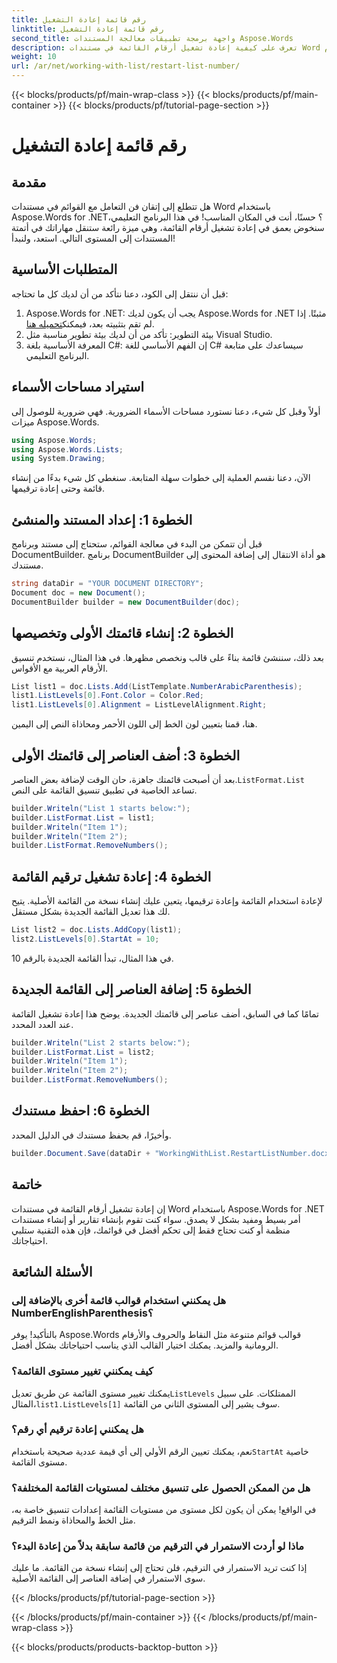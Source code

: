 ```yaml
---
title: رقم قائمة إعادة التشغيل
linktitle: رقم قائمة إعادة التشغيل
second_title: واجهة برمجة تطبيقات معالجة المستندات Aspose.Words
description: تعرف على كيفية إعادة تشغيل أرقام القائمة في مستندات Word باستخدام Aspose.Words for .NET. يغطي هذا الدليل المفصل الذي يبلغ طوله 2000 كلمة كل ما تحتاج إلى معرفته، من الإعداد إلى التخصيص المتقدم.
weight: 10
url: /ar/net/working-with-list/restart-list-number/
---
```


{{< blocks/products/pf/main-wrap-class >}}
{{< blocks/products/pf/main-container >}}
{{< blocks/products/pf/tutorial-page-section >}}

# رقم قائمة إعادة التشغيل

## مقدمة

هل تتطلع إلى إتقان فن التعامل مع القوائم في مستندات Word باستخدام Aspose.Words for .NET؟ حسنًا، أنت في المكان المناسب! في هذا البرنامج التعليمي، سنخوض بعمق في إعادة تشغيل أرقام القائمة، وهي ميزة رائعة ستنقل مهاراتك في أتمتة المستندات إلى المستوى التالي. استعد، ولنبدأ!

## المتطلبات الأساسية

قبل أن ننتقل إلى الكود، دعنا نتأكد من أن لديك كل ما تحتاجه:

1.  Aspose.Words for .NET: يجب أن يكون لديك Aspose.Words for .NET مثبتًا. إذا لم تقم بتثبيته بعد، فيمكنك[تحميله هنا](https://releases.aspose.com/words/net/).
2. بيئة التطوير: تأكد من أن لديك بيئة تطوير مناسبة مثل Visual Studio.
3. المعرفة الأساسية بلغة C#: إن الفهم الأساسي للغة C# سيساعدك على متابعة البرنامج التعليمي.

## استيراد مساحات الأسماء

أولاً وقبل كل شيء، دعنا نستورد مساحات الأسماء الضرورية. فهي ضرورية للوصول إلى ميزات Aspose.Words.

```csharp
using Aspose.Words;
using Aspose.Words.Lists;
using System.Drawing;
```

الآن، دعنا نقسم العملية إلى خطوات سهلة المتابعة. سنغطي كل شيء بدءًا من إنشاء قائمة وحتى إعادة ترقيمها.

## الخطوة 1: إعداد المستند والمنشئ

قبل أن تتمكن من البدء في معالجة القوائم، ستحتاج إلى مستند وبرنامج DocumentBuilder. برنامج DocumentBuilder هو أداة الانتقال إلى إضافة المحتوى إلى مستندك.

```csharp
string dataDir = "YOUR DOCUMENT DIRECTORY";
Document doc = new Document();
DocumentBuilder builder = new DocumentBuilder(doc);
```

## الخطوة 2: إنشاء قائمتك الأولى وتخصيصها

بعد ذلك، سننشئ قائمة بناءً على قالب ونخصص مظهرها. في هذا المثال، نستخدم تنسيق الأرقام العربية مع الأقواس.

```csharp
List list1 = doc.Lists.Add(ListTemplate.NumberArabicParenthesis);
list1.ListLevels[0].Font.Color = Color.Red;
list1.ListLevels[0].Alignment = ListLevelAlignment.Right;
```

هنا، قمنا بتعيين لون الخط إلى اللون الأحمر ومحاذاة النص إلى اليمين.

## الخطوة 3: أضف العناصر إلى قائمتك الأولى

 بعد أن أصبحت قائمتك جاهزة، حان الوقت لإضافة بعض العناصر.`ListFormat.List` تساعد الخاصية في تطبيق تنسيق القائمة على النص.

```csharp
builder.Writeln("List 1 starts below:");
builder.ListFormat.List = list1;
builder.Writeln("Item 1");
builder.Writeln("Item 2");
builder.ListFormat.RemoveNumbers();
```

## الخطوة 4: إعادة تشغيل ترقيم القائمة

لإعادة استخدام القائمة وإعادة ترقيمها، يتعين عليك إنشاء نسخة من القائمة الأصلية. يتيح لك هذا تعديل القائمة الجديدة بشكل مستقل.

```csharp
List list2 = doc.Lists.AddCopy(list1);
list2.ListLevels[0].StartAt = 10;
```

في هذا المثال، تبدأ القائمة الجديدة بالرقم 10.

## الخطوة 5: إضافة العناصر إلى القائمة الجديدة

تمامًا كما في السابق، أضف عناصر إلى قائمتك الجديدة. يوضح هذا إعادة تشغيل القائمة عند العدد المحدد.

```csharp
builder.Writeln("List 2 starts below:");
builder.ListFormat.List = list2;
builder.Writeln("Item 1");
builder.Writeln("Item 2");
builder.ListFormat.RemoveNumbers();
```

## الخطوة 6: احفظ مستندك

وأخيرًا، قم بحفظ مستندك في الدليل المحدد.

```csharp
builder.Document.Save(dataDir + "WorkingWithList.RestartListNumber.docx");
```

## خاتمة

إن إعادة تشغيل أرقام القائمة في مستندات Word باستخدام Aspose.Words for .NET أمر بسيط ومفيد بشكل لا يصدق. سواء كنت تقوم بإنشاء تقارير أو إنشاء مستندات منظمة أو كنت تحتاج فقط إلى تحكم أفضل في قوائمك، فإن هذه التقنية ستلبي احتياجاتك.

## الأسئلة الشائعة

### هل يمكنني استخدام قوالب قائمة أخرى بالإضافة إلى NumberEnglishParenthesis؟

بالتأكيد! يوفر Aspose.Words قوالب قوائم متنوعة مثل النقاط والحروف والأرقام الرومانية والمزيد. يمكنك اختيار القالب الذي يناسب احتياجاتك بشكل أفضل.

### كيف يمكنني تغيير مستوى القائمة؟

 يمكنك تغيير مستوى القائمة عن طريق تعديل`ListLevels` الممتلكات. على سبيل المثال،`list1.ListLevels[1]` سوف يشير إلى المستوى الثاني من القائمة.

### هل يمكنني إعادة ترقيم أي رقم؟

 نعم، يمكنك تعيين الرقم الأولي إلى أي قيمة عددية صحيحة باستخدام`StartAt` خاصية مستوى القائمة.

### هل من الممكن الحصول على تنسيق مختلف لمستويات القائمة المختلفة؟

في الواقع! يمكن أن يكون لكل مستوى من مستويات القائمة إعدادات تنسيق خاصة به، مثل الخط والمحاذاة ونمط الترقيم.

### ماذا لو أردت الاستمرار في الترقيم من قائمة سابقة بدلاً من إعادة البدء؟

إذا كنت تريد الاستمرار في الترقيم، فلن تحتاج إلى إنشاء نسخة من القائمة. ما عليك سوى الاستمرار في إضافة العناصر إلى القائمة الأصلية.



{{< /blocks/products/pf/tutorial-page-section >}}

{{< /blocks/products/pf/main-container >}}
{{< /blocks/products/pf/main-wrap-class >}}

{{< blocks/products/products-backtop-button >}}
